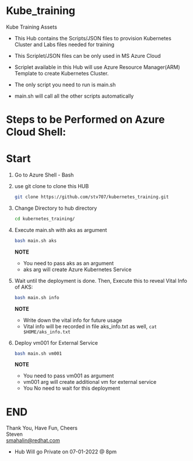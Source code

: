 # Kube_training
Kube Training Assets

- This Hub contains the Scripts/JSON files to provision Kubernetes Cluster and Labs files needed for training

- This Scriplet/JSON files can be only used in MS Azure Cloud

- Scriplet available in this Hub will use Azure Resource Manager(ARM) Template to create Kubernetes Cluster.

- The only script you need to run is main.sh

- main.sh will call all the other scripts automatically

# Steps to be Performed on Azure Cloud Shell: 

# Start
1. Go to Azure Shell - Bash
2. use git clone to clone this HUB
  
   ```sh 
   git clone https://github.com/stv707/kubernetes_training.git
   ```

3. Change Directory to hub directory  

   ```sh 
   cd kubernetes_training/
   ```

4. Execute main.sh with aks as argument 
   ```sh 
   bash main.sh aks
   ```
   **NOTE**
   - You need to pass aks as an argument
   - aks arg will create Azure Kubernetes Service

5. Wait until the deployment is done. Then, Execute this to reveal Vital Info of AKS: 
   ```sh 
   bash main.sh info 
   ```
   **NOTE**
   - Write down the vital info for future usage
   - Vital info will be recorded in file aks_info.txt as well, ``` cat $HOME/aks_info.txt ```

6. Deploy vm001 for External Service 
   ```sh 
   bash main.sh vm001 
   ```
   **NOTE**
   - You need to pass vm001 as argument
   - vm001 arg will create additional vm for external service
   - You No need to wait for this deployment
# END

Thank You, Have Fun, Cheers<br>
Steven<br>
smahalin@redhat.com

* Hub Will go Private on 07-01-2022 @ 8pm 